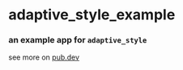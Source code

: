 # adaptive_style_example

### an example app for `adaptive_style`

see more on [pub.dev][pub]

[pub]: https://pub.dev/packages/adaptive_style
